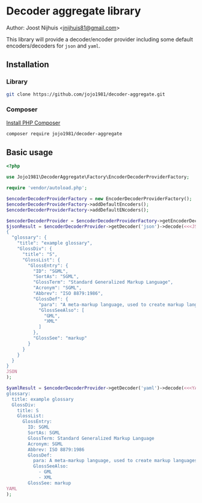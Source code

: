 Decoder aggregate library
=====================

Author: Joost Nijhuis <[jnijhuis81@gmail.com](mailto:jnijhuis81@gmail.com)>

This library will provide a decoder/encoder provider including some default encoders/decoders for `json` and `yaml`.

## Installation

### Library

```bash
git clone https://github.com/jojo1981/decoder-aggregate.git
```

### Composer

[Install PHP Composer](https://getcomposer.org/doc/00-intro.md)

```bash
composer require jojo1981/decoder-aggregate
```

## Basic usage

```php
<?php

use Jojo1981\DecoderAggregate\Factory\EncoderDecoderProviderFactory;

require 'vendor/autoload.php';

$encoderDecoderProviderFactory = new EncoderDecoderProviderFactory();
$encoderDecoderProviderFactory->addDefaultEncoders();
$encoderDecoderProviderFactory->addDefaultENcoders();

$encoderDecoderProvider = $encoderDecoderProviderFactory->getEncoderDecoderProvider();
$jsonResult = $encoderDecoderProvider->getDecoder('json')->decode(<<<JSON
{
  "glossary": {
    "title": "example glossary",
    "GlossDiv": {
      "title": "S",
      "GlossList": {
        "GlossEntry": {
          "ID": "SGML",
          "SortAs": "SGML",
          "GlossTerm": "Standard Generalized Markup Language",
          "Acronym": "SGML",
          "Abbrev": "ISO 8879:1986",
          "GlossDef": {
            "para": "A meta-markup language, used to create markup languages such as DocBook.",
            "GlossSeeAlso": [
              "GML",
              "XML"
            ]
          },
          "GlossSee": "markup"
        }
      }
    }
  }
}
JSON
);

$yamlResult = $encoderDecoderProvider->getDecoder('yaml')->decode(<<<YAML
glossary:
  title: example glossary
  GlossDiv:
    title: S
    GlossList:
      GlossEntry:
        ID: SGML
        SortAs: SGML
        GlossTerm: Standard Generalized Markup Language
        Acronym: SGML
        Abbrev: ISO 8879:1986
        GlossDef:
          para: A meta-markup language, used to create markup languages such as DocBook.
          GlossSeeAlso:
            - GML
            - XML
        GlossSee: markup
YAML
);

```
